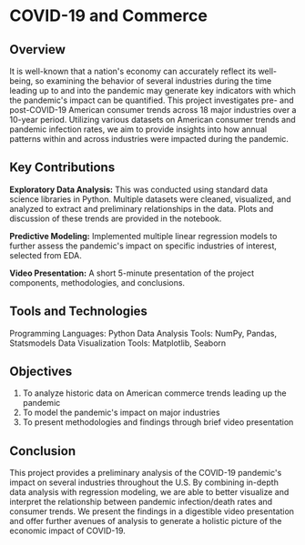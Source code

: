 # COVID-19 and Commerce

## Overview
It is well-known that a nation's economy can accurately reflect its well-being, so examining the behavior of several industries during the time leading up to and into the pandemic may generate key indicators with which the pandemic's impact can be quantified. This project investigates pre- and post-COVID-19 American consumer trends across 18 major industries over a 10-year period. Utilizing various datasets on American consumer trends and pandemic infection rates, we aim to provide insights into how annual patterns within and across industries were impacted during the pandemic.

## Key Contributions
**Exploratory Data Analysis:** This was conducted using standard data science libraries in Python. Multiple datasets were cleaned, visualized, and analyzed to extract and preliminary relationships in the data. Plots and discussion of these trends are provided in the notebook.

**Predictive Modeling:** Implemented multiple linear regression models to further assess the pandemic's impact on specific industries of interest, selected from EDA. 

**Video Presentation:** A short 5-minute presentation of the project components, methodologies, and conclusions.

## Tools and Technologies
Programming Languages: Python
Data Analysis Tools: NumPy, Pandas, Statsmodels
Data Visualization Tools: Matplotlib, Seaborn

## Objectives
1. To analyze historic data on American commerce trends leading up the pandemic
2. To model the pandemic's impact on major industries
4. To present methodologies and findings through brief video presentation

## Conclusion
This project provides a preliminary analysis of the COVID-19 pandemic's impact on several industries throughout the U.S. By combining in-depth data analysis with regression modeling, we are able to better visualize and interpret the relationship between pandemic infection/death rates and consumer trends. We present the findings in a digestible video presentation and offer further avenues of analysis to generate a holistic picture of the economic impact of COVID-19.

